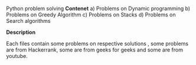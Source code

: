 Python problem solving
**Contenet**
a) Problems on Dynamic programming
b) Problems on Greedy Algorithm
c) Problems on Stacks
d) Problems on Search algorithms



**Description**<br>

Each files contain some problems on respective solutions , some problems are from Hackerrank, some are from geeks for geeks and some are from youtube. 
